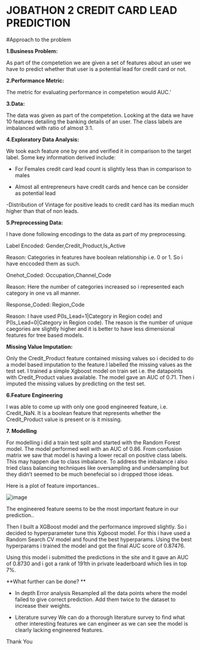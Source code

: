 # JOBATHON 2 CREDIT CARD LEAD PREDICTION

#Approach to the problem

**1.Business Problem:**

As part of the competetion we are given a set of features about an user we have to predict whether that user is a potential lead for credit card or not.

**2.Performance Metric:**

The metric for evaluating performance in competetion would AUC.’

**3.Data:**

The data was given as part of the competetion. Looking at the data we have 10 features detailing the banking details of an user. The class labels are imbalanced with ratio of almost 3:1. 


**4.Exploratory Data Analysis:**

We took each feature one by one and verified it in comparison to the target label. Some key  information derived include:

- For Females credit card lead count is slightly less than in comparison to males

- Almost all entrepreneurs have credit cards and hence can be consider as potential lead

-Distribution of Vintage for positive leads to credit card has its median much higher than that of non leads.

**5.Preprocessing Data:**

I have done following encodings to the data as part of my preprocessing.

Label Encoded: Gender,Credit_Product,Is_Active

Reason: Categories in features have boolean relationship i.e. 0 or 1. So i have enccoded them as such.

Onehot_Coded: Occupation,Channel_Code

Reason: Here the number of categories increased so i represented each category in one vs all manner.

Response_Coded: Region_Code

Reason: I have used P(Is_Lead=1|Category in Region code) and P(Is_Lead=0|Category in Region code). The reason is the number of unique caegories are slightly higher and it is better to have less dimensional features for tree based models.



**Missing Value Imputation:**

Only the Credit_Product feature contained missing values so i decided to do a model based imputation to the feature.I labelled the missing values as the test set. I trained a simple Xgboost model on train set i.e. the datapoints with Credit_Product values available. The model gave an AUC of 0.71. Then i imputed the missing values by predicting on the test set.

**6.Feature Engineering**

I was able to come up with only one good engineered feature, i.e. Credit_NaN. It is a boolean feature that represents whether the Credit_Product value is present or is it missing.

**7. Modelling**

For modelling i did a train test split and started with the Random Forest model. The model performed well with an AUC of 0.86. From confusion matrix we saw that model is having a lower recall on positive class labels. This may happen due to class imbalance. To address the imbalance i also tried class balancing techniques like oversampling and undersampling but they didn’t seemed to be much benefecial so i dropped those ideas.

Here is a plot of feature importances..

![image](https://user-images.githubusercontent.com/77936888/120152468-266c6980-c20b-11eb-83b8-b23e9ca07d7d.png)

The engineered feature seems to be the most important feature in our prediction..

Then I built a XGBoost model and the performance improved slightly. So i decided to hyperparameter tune this Xgboost model. For this i have used a Random Search CV model and found the best hyperparams. Using the best hyperparams i trained the model and got the final AUC score of 0.87476. 

Using this model i submitted the predictions in the site and it gave an AUC of 0.8730 and i got a rank of 191th in private leaderboard which lies in top 7%.

**What further can be done? **

- In depth Error analysis
Resampled all the data points where the model failed to give correct prediction. Add them twice to the dataset to increase their weights.

- Literature survey
We can do a thorough literature survey to find what other interesting features we can engineer as we can see the model is clearly lacking engineered features.


Thank You

